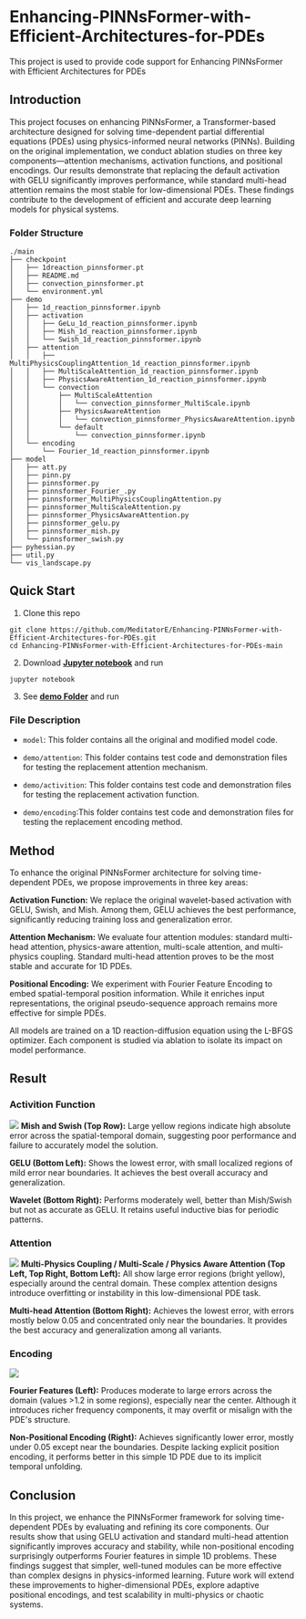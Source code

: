 # Enhancing-PINNsFormer-with-Efficient-Architectures-for-PDEs
This project is used to provide code support for Enhancing PINNsFormer with Efficient Architectures for PDEs

## Introduction
This project focuses on enhancing PINNsFormer, a Transformer-based architecture designed for solving time-dependent partial differential equations (PDEs) using physics-informed neural networks (PINNs). Building on the original implementation, we conduct ablation studies on three key components—attention mechanisms, activation functions, and positional encodings. Our results demonstrate that replacing the default activation with GELU significantly improves performance, while standard multi-head attention remains the most stable for low-dimensional PDEs. These findings contribute to the development of efficient and accurate deep learning models for physical systems.

### Folder Structure
```
./main
├── checkpoint
│   ├── 1dreaction_pinnsformer.pt
│   ├── README.md
│   ├── convection_pinnsformer.pt
│   └── environment.yml
├── demo
│   ├── 1d_reaction_pinnsformer.ipynb
│   ├── activation
│   │   ├── GeLu_1d_reaction_pinnsformer.ipynb
│   │   ├── Mish_1d_reaction_pinnsformer.ipynb
│   │   └── Swish_1d_reaction_pinnsformer.ipynb
│   ├── attention
│   │   ├── MultiPhysicsCouplingAttention_1d_reaction_pinnsformer.ipynb
│   │   ├── MultiScaleAttention_1d_reaction_pinnsformer.ipynb
│   │   ├── PhysicsAwareAttention_1d_reaction_pinnsformer.ipynb
│   │   └── convection
│   │       ├── MultiScaleAttention
│   │       │   └── convection_pinnsformer_MultiScale.ipynb
│   │       ├── PhysicsAwareAttention
│   │       │   └── convection_pinnsformer_PhysicsAwareAttention.ipynb
│   │       └── default
│   │           └── convection_pinnsformer.ipynb
│   └── encoding
│       └── Fourier_1d_reaction_pinnsformer.ipynb
├── model
│   ├── att.py
│   ├── pinn.py
│   ├── pinnsformer.py
│   ├── pinnsformer_Fourier_.py
│   ├── pinnsformer_MultiPhysicsCouplingAttention.py
│   ├── pinnsformer_MultiScaleAttention.py
│   ├── pinnsformer_PhysicsAwareAttention.py
│   ├── pinnsformer_gelu.py
│   ├── pinnsformer_mish.py
│   └── pinnsformer_swish.py
├── pyhessian.py
├── util.py
└── vis_landscape.py
```

## Quick Start
1. Clone this repo
```
git clone https://github.com/MeditatorE/Enhancing-PINNsFormer-with-Efficient-Architectures-for-PDEs.git
cd Enhancing-PINNsFormer-with-Efficient-Architectures-for-PDEs-main
```

2. Download **[Jupyter notebook](https://jupyter.org)** and run
```
jupyter notebook
```

3. See **[demo Folder](https://github.com/MeditatorE/Enhancing-PINNsFormer-with-Efficient-Architectures-for-PDEs/tree/main/demo)** and run

### File Description
- `model`: This folder contains all the original and modified model code.

- `demo/attention`: This folder contains test code and demonstration files for testing the replacement attention mechanism.

- `demo/activition`: This folder contains test code and demonstration files for testing the replacement activation function.

- `demo/encoding`:This folder contains test code and demonstration files for testing the replacement encoding method.

## Method
To enhance the original PINNsFormer architecture for solving time-dependent PDEs, we propose improvements in three key areas:


**Activation Function:**
We replace the original wavelet-based activation with GELU, Swish, and Mish. Among them, GELU achieves the best performance, significantly reducing training loss and generalization error.


**Attention Mechanism:**
We evaluate four attention modules: standard multi-head attention, physics-aware attention, multi-scale attention, and multi-physics coupling. Standard multi-head attention proves to be the most stable and accurate for 1D PDEs.


**Positional Encoding:**
We experiment with Fourier Feature Encoding to embed spatial-temporal position information. While it enriches input representations, the original pseudo-sequence approach remains more effective for simple PDEs.


All models are trained on a 1D reaction-diffusion equation using the L-BFGS optimizer. Each component is studied via ablation to isolate its impact on model performance.

## Result

### Activition Function
![](https://github.com/MeditatorE/Enhancing-PINNsFormer-with-Efficient-Architectures-for-PDEs/blob/main/activation_error.png)
**Mish and Swish (Top Row):**
Large yellow regions indicate high absolute error across the spatial-temporal domain, suggesting poor performance and failure to accurately model the solution.


**GELU (Bottom Left):**
Shows the lowest error, with small localized regions of mild error near boundaries. It achieves the best overall accuracy and generalization.


**Wavelet (Bottom Right):**
Performs moderately well, better than Mish/Swish but not as accurate as GELU. It retains useful inductive bias for periodic patterns.

### Attention
![](https://github.com/MeditatorE/Enhancing-PINNsFormer-with-Efficient-Architectures-for-PDEs/blob/main/attention_error.png)
**Multi-Physics Coupling / Multi-Scale / Physics Aware Attention (Top Left, Top Right, Bottom Left):**
All show large error regions (bright yellow), especially around the central domain. These complex attention designs introduce overfitting or instability in this low-dimensional PDE task.


**Multi-head Attention (Bottom Right):**
Achieves the lowest error, with errors mostly below 0.05 and concentrated only near the boundaries. It provides the best accuracy and generalization among all variants.

### Encoding
![](https://github.com/MeditatorE/Enhancing-PINNsFormer-with-Efficient-Architectures-for-PDEs/blob/main/position_encoding.png)

**Fourier Features (Left):**
Produces moderate to large errors across the domain (values >1.2 in some regions), especially near the center. Although it introduces richer frequency components, it may overfit or misalign with the PDE's structure.


**Non-Positional Encoding (Right):**
Achieves significantly lower error, mostly under 0.05 except near the boundaries. Despite lacking explicit position encoding, it performs better in this simple 1D PDE due to its implicit temporal unfolding.

## Conclusion
In this project, we enhance the PINNsFormer framework for solving time-dependent PDEs by evaluating and refining its core components. Our results show that using GELU activation and standard multi-head attention significantly improves accuracy and stability, while non-positional encoding surprisingly outperforms Fourier features in simple 1D problems. These findings suggest that simpler, well-tuned modules can be more effective than complex designs in physics-informed learning. Future work will extend these improvements to higher-dimensional PDEs, explore adaptive positional encodings, and test scalability in multi-physics or chaotic systems.


